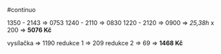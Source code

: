
#continuo

1350 - 2143 => 0753
1240 - 2110 => 0830
1220 - 2120 => 0900
=> _25,38h_ x 200 => __5076 Kč__

vysílačka => 1190
redukce 1 => 209
redukce 2 => 69
=> __1468 Kč__